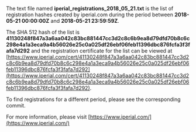 The text file named **iperial_registrations_2018_05_21.txt** is the list of registration hashes created by iperial.com during the period between **2018-05-21 00:00:00Z** and **2018-05-21 23:59:59Z**.

The SHA 512 hash of the list is **41130248f847a3a6aa042c83bc881447cc3d2c8c6b9ea8d79dfd70b8c6c298e4a1a3eca9a4b56026e25c0a025df26ebf06feb11396dbc876fcfa3f3fafa7d292** and the registration certificate for the list can be viewed at [https://www.iperial.com/cert/41130248f847a3a6aa042c83bc881447cc3d2c8c6b9ea8d79dfd70b8c6c298e4a1a3eca9a4b56026e25c0a025df26ebf06feb11396dbc876fcfa3f3fafa7d292](https://www.iperial.com/cert/41130248f847a3a6aa042c83bc881447cc3d2c8c6b9ea8d79dfd70b8c6c298e4a1a3eca9a4b56026e25c0a025df26ebf06feb11396dbc876fcfa3f3fafa7d292).

To find registrations for a different period, please see the corresponding commit.

For more information, please visit [https://www.iperial.com/](https://www.iperial.com/)
